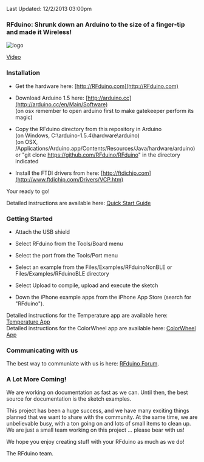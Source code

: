 Last Updated: 12/2/2013 03:00pm

### RFduino: Shrunk down an Arduino to the size of a finger-tip and made it Wireless!

![logo](https://raw.github.com/RFduino/RFduino/master/4up%20image.jpg)  

[Video](http://www.youtube.com/watch?v=arWBdGwCJcM)  

### Installation

* Get the hardware here: [http://RFduino.com](http://RFduino.com)

* Download Arduino 1.5 here: [http://arduino.cc](http://arduino.cc/en/Main/Software)  
  (on osx remember to open arduino first to make gatekeeper perform its magic)  

* Copy the RFduino directory from this repository in Arduino  
  (on Windows, C:\arduino-1.5.4\hardware\arduino)  
  (on OSX, /Applications/Arduino.app/Contents/Resources/Java/hardware/arduino)  
  or "git clone https://github.com/RFduino/RFduino" in the directory indicated

* Install the FTDI drivers from here: [http://ftdichip.com](http://www.ftdichip.com/Drivers/VCP.htm)

Your ready to go!

Detailed instructions are available here: [Quick Start Guide](http://files.rfdigital.com/rfduino.quick.start.guide.pdf)

### Getting Started

* Attach the USB shield

* Select RFduino from the Tools/Board menu

* Select the port from the Tools/Port menu

* Select an example from the Files/Examples/RFduinoNonBLE or Files/Examples/RFduinoBLE directory

* Select Upload to compile, upload and execute the sketch

* Down the iPhone example apps from the iPhone App Store (search for "RFduino").

Detailed instructions for the Temperature app are available here: [Temperature App](http://files.rfdigital.com/rfduino.temperature.guide.pdf)  
Detailed instructions for the ColorWheel app are available here: [ColorWheel App](http://files.rfdigital.com/rfduino.rgb.colorwheel.guide.pdf)  

### Communicating with us

The best way to communiate with us is here: [RFduino Forum](http://forum.RFduino.com).

### A Lot More Coming!

We are working on documentation as fast as we can.  Until then, the best source for documentation is the sketch examples.

This project has been a huge success, and we have many exciting things planned that we want to share with the community.  At the same time, we are unbelievable busy, with a ton going on and lots of small items to clean up.  We are just a small team working on this project ... please bear with us!

We hope you enjoy creating stuff with your RFduino as much as we do!

The RFduino team.


